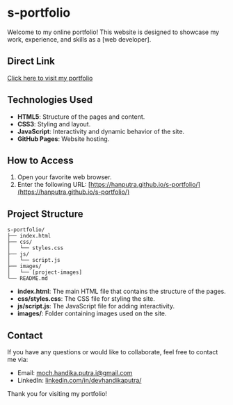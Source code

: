 # s-portfolio

Welcome to my online portfolio! This website is designed to showcase my work, experience, and skills as a [web developer].

## Direct Link

[Click here to visit my portfolio](https://hanputra.github.io/s-portfolio/)

## Technologies Used

- **HTML5**: Structure of the pages and content.
- **CSS3**: Styling and layout.
- **JavaScript**: Interactivity and dynamic behavior of the site.
- **GitHub Pages**: Website hosting.

## How to Access

1. Open your favorite web browser.
2. Enter the following URL: [https://hanputra.github.io/s-portfolio/](https://hanputra.github.io/s-portfolio/)

## Project Structure

```
s-portfolio/
├── index.html
├── css/
│   └── styles.css
├── js/
│   └── script.js
├── images/
│   └── [project-images]
└── README.md
```

- **index.html**: The main HTML file that contains the structure of the pages.
- **css/styles.css**: The CSS file for styling the site.
- **js/script.js**: The JavaScript file for adding interactivity.
- **images/**: Folder containing images used on the site.

## Contact

If you have any questions or would like to collaborate, feel free to contact me via:

- Email: [moch.handika.putra.i@gmail.com](mailto:moch.handika.putra.i@gmail.com)
- LinkedIn: [linkedin.com/in/devhandikaputra/](https://www.linkedin.com/in/devhandikaputra/)

Thank you for visiting my portfolio!
